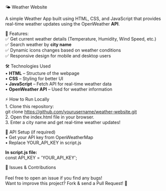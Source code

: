 🌤️ Weather Website<br>

A simple Weather App built using HTML, CSS, and JavaScript that provides real-time weather updates using the OpenWeather **API**.<br>

📌 Features:<br>
✅ Get current weather details (Temperature, Humidity, Wind Speed, etc.)<br>
✅ Search weather by **city name**<br>
✅ Dynamic icons changes based on weather conditions<br>
✅ Responsive design for mobile and desktop users<br>

🛠️ Technologies Used<br>
	•	**HTML** – Structure of the webpage<br>
	•	**CSS** – Styling for better UI<br>
	•	**JavaScript** – Fetch API for real-time weather data<br>
	•	**OpenWeather API** – Used for weather information<br>

⚡ How to Run Locally<br>
	1.	Clone this repository:<br>
     git clone https://github.com/yourusername/weather-website.git<br>
	2.	Open the index.html file in your browser.<br>
	3.	Enter a city name and get real-time weather updates!<br>

🔑 API Setup (if required)<br>
	•	Get your API key from OpenWeatherMap<br>
	•	Replace YOUR_API_KEY in script.js<br>

**In script.js file:**<br>
const API_KEY = 'YOUR_API_KEY';<br>

🐛 Issues & Contributions<br>
<br>
Feel free to open an issue if you find any bugs!<br>
Want to improve this project? Fork & send a Pull Request! 🚀<br>
<br>
